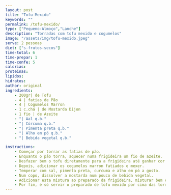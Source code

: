 ```yaml
---
layout: post
title: "Tofu Mexido"
keywords: ""
permalink: /tofu-mexido/
type: ["Pequeno-Almoço","Lanche"]
description: "Torradas com tofu mexido e cogumelos"
image: "/assets/img/tofu-mexido.jpeg"
serve: 2 pessoas
diet: ["s-frutos-secos"]
time-total: 6
time-prepar: 1 
time-confe: 5
calorias: 
proteinas: 
lipidos: 
hidratos: 
author: original
ingredients:
    - 200gr| de Tofu
    - 4 | fatias de Pão
    - 4 | Cogumelos Marron
    - 1 c.chá | de Mostarda Dijon
    - 1 fio | de Azeite
    - "| Aal q.b."
    - "| Cúrcuma q.b."
    - "| Pimenta preta q.b."
    - "| Alho em pó q.b."
    - "| Bebida vegetal q.b."

instructions:
    - Começar por torrar as fatias de pão.
    - Enquanto o pão torra, aquecer numa frigideira um fio de azeite.
    - Desfazer bem o tofu diretamente para a frigideira até ganhar cor.
    - Depois, adicionar os cogumelos marron fatiados e mexer.
    - Temperar com sal, pimenta preta, curcuma e alho em pó a gosto.
    - Num copo, dissolver a mostarda num pouco de bebida vegetal.
    - Adicionar esta mistura ao preparado da frigideira, misturar bem e deixar cozinhar um pouco.
    - Por fim, é só servir o preparado de tofu mexido por cima das torradas, e poderá optar por finalizar com umas folhas de mangericão por cima.
---
```


